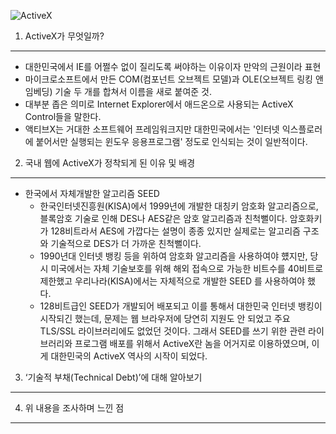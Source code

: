 ![ActiveX](https://cdn.namuwikiusercontent.com/d0/d0ee4ce168bc4ce0b5fb25261ed55d058e5258880e47c52b374e3ea19dd72fe9.png?e=1488437418&k=53sHyqyKiNGrGovT1j1q2A.jpg)

1. ActiveX가 무엇일까?  
----
* 대한민국에서 IE를 어쩔수 없이 질리도록 써야하는 이유이자 만악의 근원이라 표현
* 마이크로소프트에서 만든 COM(컴포넌트 오브젝트 모델)과 OLE(오브젝트 링킹 앤 임베딩) 기술 두 개를 합쳐서 이름을 새로 붙여준 것.
* 대부분 좁은 의미로 Internet Explorer에서 애드온으로 사용되는 ActiveX Control들을 말한다.
* 액티브X는 거대한 소프트웨어 프레임워크지만 대한민국에서는 '인터넷 익스플로러에 붙어서만 실행되는 윈도우 응용프로그램' 정도로 인식되는 것이 일반적이다.

2. 국내 웹에 ActiveX가 정착되게 된 이유 및 배경
----
* 한국에서 자체개발한 알고리즘 SEED
   - 한국인터넷진흥원(KISA)에서 1999년에 개발한 대칭키 암호화 알고리즘으로, 블록암호 기술로 인해 DES나 AES같은 암호 알고리즘과 친척뻘이다. 암호화키가 128비트라서 AES에 가깝다는 설명이 종종 있지만 실제로는 알고리즘 구조와 기술적으로 DES가 더 가까운 친척뻘이다.  
   - 1990년대 인터넷 뱅킹 등을 위하여 암호화 알고리즘을 사용하여야 헀지만, 당시 미국에서는 자체 기술보호를 위해 해외 접속으로 가능한 비트수를 40비트로 제한했고 우리나라(KISA)에서는 자체적으로 개발한 SEED 를 사용하여야 했다.  
   - 128비트급인 SEED가 개발되어 배포되고 이를 통해서 대한민국 인터넷 뱅킹이 시작되긴 했는데, 문제는 웹 브라우저에 당연히 지원도 안 되었고 주요 TLS/SSL 라이브러리에도 없었던 것이다. 그래서 SEED를 쓰기 위한 관련 라이브러리와 프로그램 배포를 위해서 ActiveX란 놈을 어거지로 이용하였으며, 이게 대한민국의 ActiveX 역사의 시작이 되었다.
   
3. ‘기술적 부채(Technical Debt)’에 대해 알아보기 
----
4. 위 내용을 조사하며 느낀 점  
----
